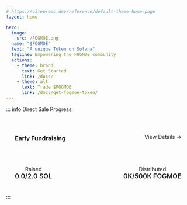 ```yaml
---
# https://vitepress.dev/reference/default-theme-home-page
layout: home

hero:
  image:
    src: /FOGMOE.png
  name: "$FOGMOE"
  text: "A unique Token on Solana"
  tagline: Empowering the FOGMOE community
  actions:
    - theme: brand
      text: Get Started
      link: /docs/
    - theme: alt
      text: Trade $FOGMOE
      link: /docs/get-fogmoe-token/
---
```


::: info Direct Sale Progress
<div class="sale-container">
  <div class="sale-header">
    <h3>Early Fundraising</h3>
    <a href="https://x.com/FOG_MOE/status/1882997027417809110" target="_blank" class="x-link">
      View Details →
    </a>
  </div>

  <div class="progress-bar">
    <div class="progress" style="width: 0%;"></div>
  </div>

  <div class="sale-stats">
    <div class="stat-item">
      <span class="stat-label">Raised</span>
      <span class="stat-value">0.0/2.0 SOL</span>
    </div>
    <div class="stat-item">
      <span class="stat-label">Distributed</span>
      <span class="stat-value">0K/500K FOGMOE</span>
    </div>
  </div>
</div>

<style>
.sale-container {
  padding: 1.5rem;
  border-radius: 8px;
  background: var(--vp-c-bg-soft);
}

.sale-header {
  display: flex;
  justify-content: space-between;
  align-items: center;
  margin-bottom: 1.5rem;
}

.x-link {
  color: var(--vp-c-brand);
  text-decoration: none;
  font-size: 0.9rem;
}

.x-link:hover {
  text-decoration: underline;
}

.progress-bar {
  width: 100%;
  height: 10px;
  background: var(--vp-c-bg);
  border-radius: 5px;
  overflow: hidden;
}

.progress {
  height: 100%;
  background: var(--vp-c-brand);
  transition: width 0.3s ease;
}

.sale-stats {
  display: flex;
  justify-content: space-between;
  margin-top: 1rem;
  flex-wrap: wrap;
  gap: 1rem;
}

.stat-item {
  display: flex;
  flex-direction: column;
  align-items: center;
}

.stat-label {
  font-size: 0.9rem;
  color: var(--vp-c-text-2);
}

.stat-value {
  font-size: 1.1rem;
  font-weight: 600;
  color: var(--vp-c-text-1);
}
</style>
:::